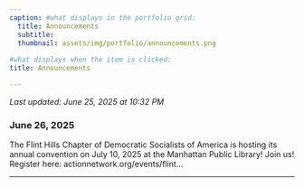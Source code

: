 ```yaml
---
caption: #what displays in the portfolio grid:
  title: Announcements
  subtitle: 
  thumbnail: assets/img/portfolio/announcements.png
  
#what displays when the item is clicked:
title: Announcements

---
```


*Last updated: June 25, 2025 at 10:32 PM*

### June 26, 2025

The Flint Hills Chapter of Democratic Socialists of America is hosting its annual convention on July 10, 2025 at the Manhattan Public Library! Join us! Register here: actionnetwork.org/events/flint...


---